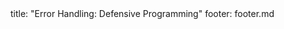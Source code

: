 <frontmatter>
title: "Error Handling: Defensive Programming"
footer: footer.md
</frontmatter>

<include src="container-inPage-asFlat.md" boilerplate />
